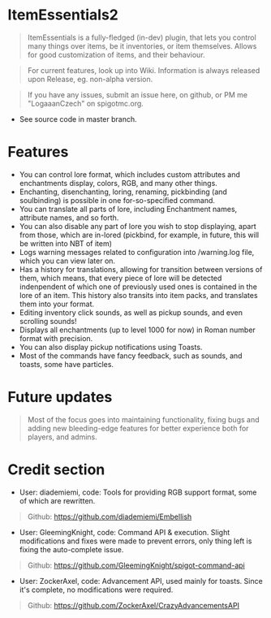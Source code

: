 # ItemEssentials2

> ItemEssentials is a fully-fledged (in-dev) plugin, that lets you control many things over items, be it inventories, or item themselves. Allows for good customization of items, and their behaviour.

> For current features, look up into Wiki. Information is always released upon Release, eg. non-alpha version.

> If you have any issues, submit an issue here, on github, or PM me "LogaaanCzech" on spigotmc.org. 

- See source code in master branch.

# Features

- You can control lore format, which includes custom attributes and enchantments display, colors, RGB, and many other things.
- Enchanting, disenchanting, loring, renaming, pickbinding (and soulbinding) is possible in one for-so-specified command.
- You can translate all parts of lore, including Enchantment names, attribute names, and so forth.
- You can also disable any part of lore you wish to stop displaying, apart from those, which are in-lored (pickbind, for example, in future, this will be written into NBT of item)
- Logs warning messages related to configuration into /warning.log file, which you can view later on.
- Has a history for translations, allowing for transition between versions of them, which means, that every piece of lore will be detected indenpendent of which one of previously used ones is contained in the lore of an item. This history also transits into item packs, and translates them into your format.
- Editing inventory click sounds, as well as pickup sounds, and even scrolling sounds!
- Displays all enchantments (up to level 1000 for now) in Roman number format with precision.
- You can also display pickup notifications using Toasts.
- Most of the commands have fancy feedback, such as sounds, and toasts, some have particles.

# Future updates

> Most of the focus goes into maintaining functionality, fixing bugs and adding new bleeding-edge features for better experience both for players, and admins.

# Credit section
- User: diademiemi, code: Tools for providing RGB support format, some of which are rewritten.
>Github: https://github.com/diademiemi/Embellish
- User: GleemingKnight, code: Command API & execution. Slight modifications and fixes were made to prevent errors, only thing left is fixing the auto-complete issue.
>Github: https://github.com/GleemingKnight/spigot-command-api
- User: ZockerAxel, code: Advancement API, used mainly for toasts. Since it's complete, no modifications were required.
>Github: https://github.com/ZockerAxel/CrazyAdvancementsAPI
